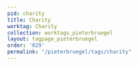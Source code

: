 ```yaml
---
pid: charity
title: Charity
worktag: Charity
collection: worktags_pieterbruegel
layout: tagpage_pieterbruegel
order: '029'
permalink: "/pieterbruegel/tags/charity"
---
```

